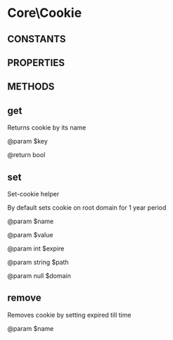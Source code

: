 # Core\Cookie
## CONSTANTS

## PROPERTIES

## METHODS

## get



	 
 Returns cookie by its name
	 
 @param $key
	 
 @return bool
	 
## set



	 
 Set-cookie helper
	 
 By default sets cookie on root domain for 1 year period
	 
 @param $name
	 
 @param $value
	 
 @param int $expire
	 
 @param string $path
	 
 @param null $domain
	 
## remove



	 
 Removes cookie by setting expired till time
	 
 @param $name
	 
